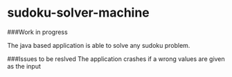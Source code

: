 # sudoku-solver-machine
###Work in progress

The java based application is able to solve any sudoku problem.

###Issues to be reslved
The application crashes if a wrong values are given as the input
